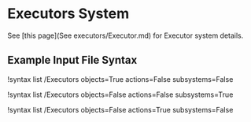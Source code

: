 # Executors System

See [this page](See executors/Executor.md) for Executor system details.

## Example Input File Syntax

!syntax list /Executors objects=True actions=False subsystems=False

!syntax list /Executors objects=False actions=False subsystems=True

!syntax list /Executors objects=False actions=True subsystems=False
